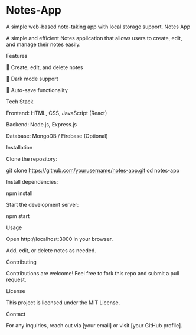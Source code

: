 # Notes-App
A simple web-based note-taking app with local storage support.
Notes App

A simple and efficient Notes application that allows users to create, edit, and manage their notes easily.

Features

📝 Create, edit, and delete notes

🌙 Dark mode support

💾 Auto-save functionality

Tech Stack

Frontend: HTML, CSS, JavaScript (React)

Backend: Node.js, Express.js

Database: MongoDB / Firebase (Optional)

Installation

Clone the repository:

git clone https://github.com/yourusername/notes-app.git
cd notes-app

Install dependencies:

npm install

Start the development server:

npm start

Usage

Open http://localhost:3000 in your browser.

Add, edit, or delete notes as needed.

Contributing

Contributions are welcome! Feel free to fork this repo and submit a pull request.

License

This project is licensed under the MIT License.

Contact

For any inquiries, reach out via [your email] or visit [your GitHub profile].

